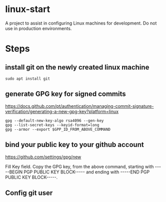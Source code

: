 # linux-start
A project to assist in configuring Linux machines for development. Do not use in production environments.


# Steps

## install git on the newly created linux machine
```
sudo apt install git
```

## generate GPG key for signed commits
https://docs.github.com/pt/authentication/managing-commit-signature-verification/generating-a-new-gpg-key?platform=linux
```
gpg --default-new-key-algo rsa4096 --gen-key
gpg --list-secret-keys --keyid-format=long
gpg --armor --export $GPP_ID_FROM_ABOVE_COMMAND
```

## bind your public key to your github account
https://github.com/settings/gpg/new


Fill Key field. Copy the GPG key, from the above command, starting with -----BEGIN PGP PUBLIC KEY BLOCK----- and ending with -----END PGP PUBLIC KEY BLOCK-----. 

## Config git user
